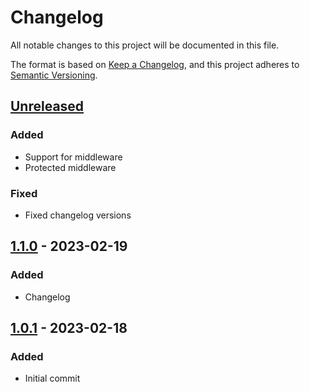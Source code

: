 # Changelog

All notable changes to this project will be documented in this file.

The format is based on [Keep a Changelog](https://keepachangelog.com/en/1.0.0/),
and this project adheres to [Semantic Versioning](https://semver.org/spec/v2.0.0.html).

## [Unreleased]
### Added
- Support for middleware
- Protected middleware

### Fixed
- Fixed changelog versions

## [1.1.0] - 2023-02-19
### Added
- Changelog

## [1.0.1] - 2023-02-18
### Added
- Initial commit

[Unreleased]: https://github.com/Martiinii/csr-controller/compare/v1.1.0...HEAD
[1.1.0]: https://github.com/Martiinii/csr-controller/compare/v1.0.1...v.1.1.0
[1.0.1]: https://github.com/Martiinii/csr-controller/releases/tag/v1.0.1